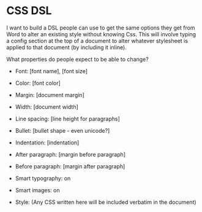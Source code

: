 # CSS DSL

I want to build a DSL people can use to get the same options they get from Word
to alter an existing style without knowing Css. This will involve typing a
config section at the top of a document to alter whatever stylesheet is applied
to that document (by including it inline).

What properties do people expect to be able to change?

- Font: [font name], [font size]
- Color: [font color]
- Margin: [document margin]
- Width: [document width]
- Line spacing: [line height for paragraphs] 
- Bullet: [bullet shape - even unicode?]
- Indentation: [indentation]
- After paragraph: [margin before paragraph]
- Before paragraph: [margin after paragraph]
- Smart typography: on
- Smart images: on

- Style:
  (Any CSS written here will be included verbatim in the document)
